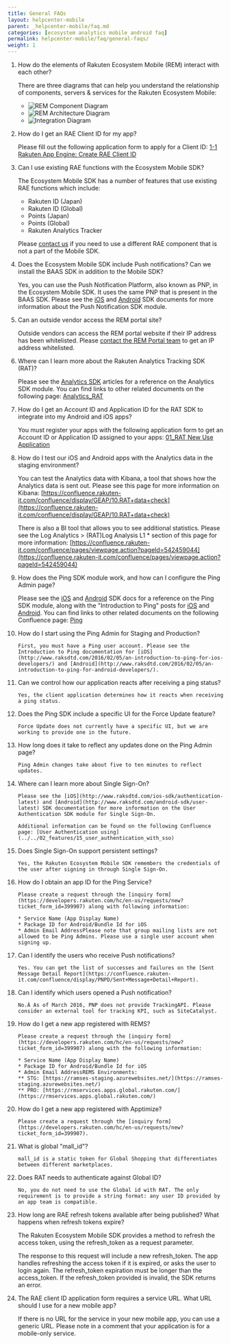 ```yaml
---
title: General FAQs
layout: helpcenter-mobile
parent: _helpcenter-mobile/faq.md
categories: [ecosystem analytics mobile android faq]
permalink: helpcenter-mobile/faq/general-faqs/
weight: 1
---
```


1.  How do the elements of Rakuten Ecosystem Mobile (REM) interact with each other?

    There are three diagrams that can help you understand the relationship of components, servers & services for the Rakuten Ecosystem Mobile:

    *  ![REM Component Diagram](../images/rem_component_diagram.png)
    *  ![REM Architecture Diagram](../images/rem_acrchitecture_diagram.png)
    *  ![Integration Diagram](../images/rem_integration_diagram.png)

2. How do I get an RAE Client ID for my app?

    Please fill out the following application form to apply for a Client ID: [1-1 Rakuten App Engine: Create RAE Client ID](https://confluence.rakuten-it.com/confluence/display/RAED/1-1+Rakuten+App+Engine%3A+Create+RAE+Client+ID)

3. Can I use existing RAE functions with the Ecosystem Mobile SDK?

    The Ecosystem Mobile SDK has a number of features that use existing RAE functions which include:

    *   Rakuten ID (Japan)
    *   Rakuten ID (Global)
    *   Points (Japan)
    *   Points (Global)
    *   Rakuten Analytics Tracker

    Please [contact us](https://developers.rakuten.com/hc/en-us/requests/new?ticket_form_id=399907) if you need to use a different RAE component that is not a part of the Mobile SDK.

4. Does the Ecosystem Mobile SDK include Push notifications? Can we install the BAAS SDK in addition to the Mobile SDK?

    Yes, you can use the Push Notification Platform, also known as PNP, in the Ecosystem Mobile SDK. It uses the same PNP that is present in the BAAS SDK. Please see the [iOS](http://www.raksdtd.com/ios-sdk/) and [Android](http://www.raksdtd.com/android-sdk/) SDK documents for more information about the Push Notification SDK module.

5. Can an outside vendor access the REM portal site?

    Outside vendors can access the REM portal website if their IP address has been whitelisted. Please [contact the REM Portal team](https://developers.rakuten.com/hc/en-us/requests/new?ticket_form_id=399907) to get an IP address whitelisted.

6. Where can I learn more about the Rakuten Analytics Tracking SDK (RAT)?

    Please see the [Analytics SDK](../../02_features/01_analytics_and_rat_sdk) articles for a reference on the Analytics SDK module. You can find links to other related documents on the following page: [Analytics_RAT](https://confluence.rakuten-it.com/confluence/display/REM/Analytics_RAT)

7. How do I get an Account ID and Application ID for the RAT SDK to integrate into my Android and iOS apps?

    You must register your apps with the following application form to get an Account ID or Application ID assigned to your apps: [01_RAT New Use Application](https://confluence.rakuten-it.com/confluence/display/GEAP/01_RAT+New+Use+Application)

8. How do I test our iOS and Android apps with the Analytics data in the staging environment?

    You can test the Analytics data with Kibana, a tool that shows how the Analytics data is sent out. Please see this page for more information on Kibana: [https://confluence.rakuten-it.com/confluence/display/GEAP/10.RAT+data+check](https://confluence.rakuten-it.com/confluence/display/GEAP/10.RAT+data+check)

    There is also a BI tool that allows you to see additional statistics. Please see the Log Analytics > (RAT)Log Analysis L1 * section of this page for more information: [https://confluence.rakuten-it.com/confluence/pages/viewpage.action?pageId=542459044](https://confluence.rakuten-it.com/confluence/pages/viewpage.action?pageId=542459044)
9. How does the Ping SDK module work, and how can I configure the Ping Admin page?

    Please see the [iOS](http://www.raksdtd.com/ios-sdk/) and [Android](http://www.raksdtd.com/android-sdk/) SDK docs for a reference on the Ping SDK module, along with the "Introduction to Ping" posts for [iOS](http://www.raksdtd.com/2016/02/05/an-introduction-to-ping-for-ios-developers/) and [Android](http://www.raksdtd.com/2016/02/05/an-introduction-to-ping-for-android-developers/). You can find links to other related documents on the following Confluence page: [Ping](https://confluence.rakuten-it.com/confluence/display/REM/Ping)

10. How do I start using the Ping Admin for Staging and Production?

        First, you must have a Ping user account. Please see the Introduction to Ping documentation for [iOS](http://www.raksdtd.com/2016/02/05/an-introduction-to-ping-for-ios-developers/) and [Android](http://www.raksdtd.com/2016/02/05/an-introduction-to-ping-for-android-developers/).

11. Can we control how our application reacts after receiving a ping status?

        Yes, the client application determines how it reacts when receiving a ping status.

12. Does the Ping SDK include a specific UI for the Force Update feature?

        Force Update does not currently have a specific UI, but we are working to provide one in the future.

13. How long does it take to reflect any updates done on the Ping Admin page?

        Ping Admin changes take about five to ten minutes to reflect updates.

14. Where can I learn more about Single Sign-On?

        Please see the [iOS](http://www.raksdtd.com/ios-sdk/authentication-latest) and [Android](http://www.raksdtd.com/android-sdk/user-latest) SDK documentation for more information on the User Authentication SDK module for Single Sign-On. 
        
        Additional information can be found on the following Confluence page: [User Authentication using](../../02_features/15_user_authentication_with_sso)

15. Does Single Sign-On support persistent settings?

        Yes, the Rakuten Ecosystem Mobile SDK remembers the credentials of the user after signing in through Single Sign-On.

16. How do I obtain an app ID for the Ping Service?

        Please create a request through the [inquiry form](https://developers.rakuten.com/hc/en-us/requests/new?ticket_form_id=399907) along with following information:

        * Service Name (App Display Name)
        * Package ID for Android/Bundle Id for iOS
        * Admin Email AddressPlease note that group mailing lists are not allowed to be Ping Admins. Please use a single user account when signing up.


17. Can I identify the users who receive Push notifications?

        Yes. You can get the list of successes and failures on the [Sent Message Detail Report](https://confluence.rakuten-it.com/confluence/display/PNPD/Sent+Message+Detail+Report).

18. Can I identify which users opened a Push notification?

        No.Â As of March 2016, PNP does not provide TrackingAPI. Please consider an external tool for tracking KPI, such as SiteCatalyst.

19. How do I get a new app registered with REMS?

        Please create a request through the [inquiry form](https://developers.rakuten.com/hc/en-us/requests/new?ticket_form_id=399907) along with the following information:

        * Service Name (App Display Name)
        * Package ID for Android/Bundle Id for iOS
        * Admin Email AddressREMS Environments: 
        ** STG: [https://ramses-staging.azurewebsites.net/](https://ramses-staging.azurewebsites.net/) 
        ** PRO: [https://rmservices.apps.global.rakuten.com/](https://rmservices.apps.global.rakuten.com/)

20. How do I get a new app registered with Apptimize?

        Please create a request through the [inquiry form](https://developers.rakuten.com/hc/en-us/requests/new?ticket_form_id=399907).

21. What is global "mall_id"?

        mall_id is a static token for Global Shopping that differentiates between different marketplaces.

22. Does RAT needs to authenticate against Global ID?

        No, you do not need to use the Global id with RAT. The only requirement is to provide a string format: any user ID provided by an app team is compatible.

23. How long are RAE refresh tokens available after being published? What happens when refresh tokens expire?

     The Rakuten Ecosystem Mobile SDK provides a method to refresh the access token, using the refresh_token as a request parameter.
     
     The response to this request will include a new refresh_token. The app handles refreshing the access token if it is expired, or asks the user to login again. The refresh_token expiration must be longer than the access_token. If the refresh_token provided is invalid, the SDK returns an error.

24. The RAE client ID application form requires a service URL. What URL should I use for a new mobile app?

     If there is no URL for the service in your new mobile app, you can use a generic URL. Please note in a comment that your application is for a mobile-only service.